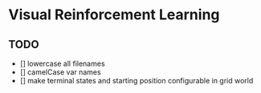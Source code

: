 # Visual Reinforcement Learning


## TODO
- [] lowercase all filenames
- [] camelCase var names
- [] make terminal states and starting position configurable in grid world
